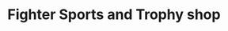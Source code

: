 ---
title: "Fighter Sports and Trophy shop"
url: /thalakkadathur/fighter-sports-and-trophy-shop/
shop: sports
---